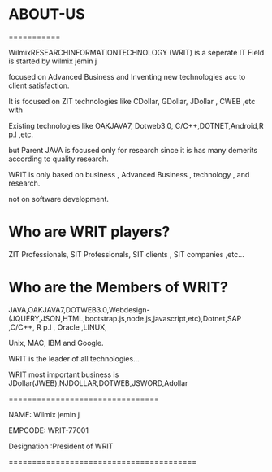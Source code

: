 # ABOUT-US
===========

WilmixRESEARCHINFORMATIONTECHNOLOGY (WRIT)  is   a  seperate  IT  Field is  started by  wilmix jemin j

 focused  on  Advanced   Business   and  Inventing  new  technologies  acc  to  client   satisfaction.

It  is    focused    on   ZIT    technologies   like   CDollar, GDollar, JDollar , CWEB  ,etc  with

Existing   technologies  like  OAKJAVA7, Dotweb3.0,  C/C++,DOTNET,Android,R p.l ,etc.

but  Parent  JAVA  is focused  only  for  research  since  it  is  has many demerits according to  quality research.

WRIT  is  only  based   on  business   , Advanced  Business  ,  technology  , and  research.

not   on  software    development.

Who  are  WRIT  players?
==========================

ZIT Professionals, SIT Professionals, SIT clients  , SIT companies  ,etc...

Who  are  the   Members   of  WRIT?
====================================

JAVA,OAKJAVA7,DOTWEB3.0,Webdesign-(JQUERY,JSON,HTML,bootstrap.js,node.js,javascript,etc),Dotnet,SAP  ,C/C++, R p.l ,  Oracle ,LINUX,

Unix, MAC, IBM  and   Google.

WRIT  is  the  leader  of all  technologies...

WRIT    most  important   business  is  JDollar(JWEB),NJDOLLAR,DOTWEB,JSWORD,Adollar

================================

NAME:  Wilmix  jemin  j

EMPCODE: WRIT-77001

Designation :President  of  WRIT   

========================================

